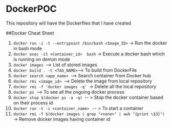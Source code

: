 # DockerPOC

This repository will have the Dockerfiles that I have created


##Docker Cheat Sheet
1. `docker run -i -t --entrypoint /bin/bash <Image_ID>`  -> Run the docker in bash mode
2. `docker exec -it <Container_id>  bash` -> Execute a docker bash which is running on demon mode
3. `docker images `--> List of stored images
4. `docker build . -t <TAG_NAME>`--> To build from DockerFile
5. `docker search <app_name> `--> Search container from Docker hub
6. `docker rmi <image_id> `--> Delete the image from local repository
7. `docker rmi -f 'docker images -q' `-> Delete all the local repository 
8. `docker ps `--> To see all the ongoing docker process
9. `docker stop $(docker ps -a -q) `-- > Stop the docker container based on their process id
10. `docker run -t -i <container_name> ` -- > To start a container
11. `docker rmi -f $(docker images | grep "<none>" | awk "{print \$3}")` -> Remove docker images having container id <none>
